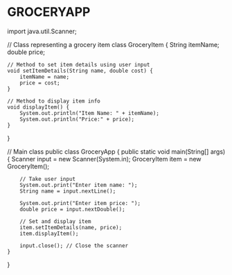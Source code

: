 # GROCERYAPP
import java.util.Scanner;

// Class representing a grocery item
class GroceryItem {
    String itemName;
    double price;

    // Method to set item details using user input
    void setItemDetails(String name, double cost) {
        itemName = name;
        price = cost;
    }

    // Method to display item info
    void displayItem() {
        System.out.println("Item Name: " + itemName);
        System.out.println("Price:" + price);
    }
}

// Main class
public class GroceryApp {
    public static void main(String[] args) {
        Scanner input = new Scanner(System.in);
        GroceryItem item = new GroceryItem();

        // Take user input
        System.out.print("Enter item name: ");
        String name = input.nextLine();

        System.out.print("Enter item price: ");
        double price = input.nextDouble();

        // Set and display item
        item.setItemDetails(name, price);
        item.displayItem();

        input.close(); // Close the scanner
    }
}
